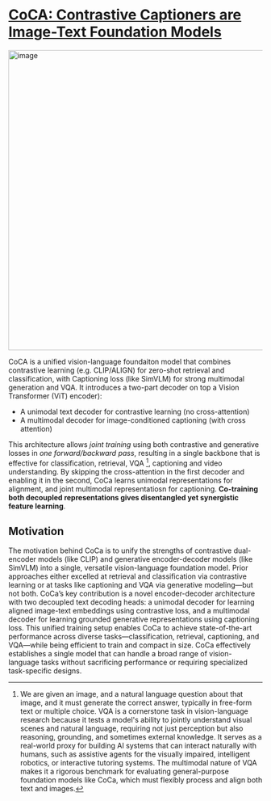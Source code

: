 # [CoCA: Contrastive Captioners are Image-Text Foundation Models](https://research.google/blog/image-text-pre-training-with-contrastive-captioners/)

<img width="1999" height="594" alt="image" src="https://github.com/user-attachments/assets/9177f9df-ca47-4a42-a79f-fc3638fcc4cf" />

CoCA is a unified vision-language foundaiton model that combines contrastive learning (e.g. CLIP/ALIGN) for zero-shot retrieval and classification, with Captioning loss (like SimVLM) for strong multimodal generation and VQA. It introduces a two-part decoder on top a Vision Transformer (ViT) encoder):

- A unimodal text decoder for contrastive learning (no cross-attention)
- A multimodal decoder for image-conditioned captioning (with cross attention)

This architecture allows _joint training_ using both contrastive and generative losses in _one forward/backward pass_, resulting in a single backbone that is effective for classification, retrieval, VQA [^1], captioning and video understanding. By skipping the cross-attention in the first decoder and enabling it in the second, CoCa learns unimodal representations for alignment, and joint multimodal representatiosn for captioning. **Co-training both decoupled representations gives disentangled yet synergistic feature learning**. 

## Motivation

The motivation behind CoCa is to unify the strengths of contrastive dual-encoder models (like CLIP) and generative encoder-decoder models (like SimVLM) into a single, versatile vision-language foundation model. Prior approaches either excelled at retrieval and classification via contrastive learning or at tasks like captioning and VQA via generative modeling—but not both. CoCa’s key contribution is a novel encoder-decoder architecture with two decoupled text decoding heads: a unimodal decoder for learning aligned image-text embeddings using contrastive loss, and a multimodal decoder for learning grounded generative representations using captioning loss. This unified training setup enables CoCa to achieve state-of-the-art performance across diverse tasks—classification, retrieval, captioning, and VQA—while being efficient to train and compact in size. CoCa effectively establishes a single model that can handle a broad range of vision-language tasks without sacrificing performance or requiring specialized task-specific designs.

[^1]: We are given an image, and a natural language question about that image, and it must generate the correct answer, typically in free-form text or multiple choice. VQA is a cornerstone task in vision-language research because it tests a model's ability to jointly understand visual scenes and natural language, requiring not just perception but also reasoning, grounding, and sometimes external knowledge. It serves as a real-world proxy for building AI systems that can interact naturally with humans, such as assistive agents for the visually impaired, intelligent robotics, or interactive tutoring systems. The multimodal nature of VQA makes it a rigorous benchmark for evaluating general-purpose foundation models like CoCa, which must flexibly process and align both text and images.

